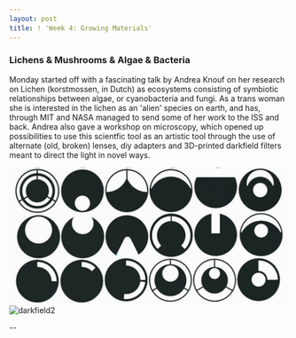 ```yaml
---
layout: post
title: ! 'Week 4: Growing Materials'
---
```

### Lichens & Mushrooms & Algae & Bacteria
Monday started off with a fascinating talk by Andrea Knouf on her research on Lichen (korstmossen, in Dutch) as ecosystems consisting of symbiotic relationships between algae, or cyanobacteria and fungi. As a trans woman she is interested in the lichen as an 'alien' species on earth, and has, through MIT and NASA managed to send some of her work to the ISS and back. Andrea also gave a workshop on microscopy, which opened up possibilities to use this scientfic tool as an artistic tool through the use of alternate (old, broken) lenses, diy adapters and 3D-printed darkfield filters meant to direct the light in novel ways. 

<img src="/images/darkfield1.png" alt="darkfield1"/><img src="/images/idarkfield2.png" alt="darkfield2"/>

--
